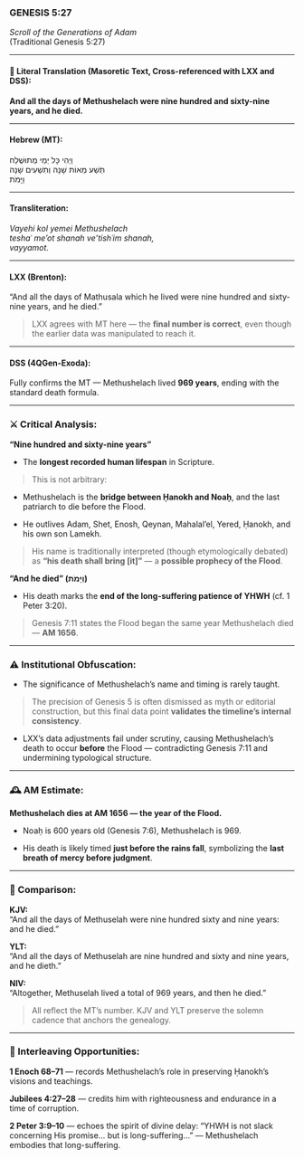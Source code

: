 ### **GENESIS 5:27**

_Scroll of the Generations of Adam_  
(Traditional Genesis 5:27)

---

#### 📜 Literal Translation (Masoretic Text, Cross-referenced with LXX and DSS):

**And all the days of Methushelach were nine hundred and sixty-nine years, and he died.**

---

#### Hebrew (MT):

וַיְהִי כָּל יְמֵי מְתוּשֶׁלַח  
תְּשַׁע מֵאוֹת שָׁנָה וְתִשְׁעִים שָׁנָה  
וַיָּמֹת

---

#### Transliteration:

_Vayehi kol yemei Methushelach  
teshaʿ me’ot shanah ve’tishʿim shanah,  
vayyamot._

---

#### LXX (Brenton):

“And all the days of Mathusala which he lived were nine hundred and sixty-nine years, and he died.”

> LXX agrees with MT here — the **final number is correct**, even though the earlier data was manipulated to reach it.

---

#### DSS (4QGen-Exoda):

Fully confirms the MT — Methushelach lived **969 years**, ending with the standard death formula.

---

### ⚔️ Critical Analysis:

**“Nine hundred and sixty-nine years”**

- The **longest recorded human lifespan** in Scripture.
    

> This is not arbitrary:

- Methushelach is the **bridge between Ḥanokh and Noaḥ**, and the last patriarch to die before the Flood.
    
- He outlives Adam, Shet, Enosh, Qeynan, Mahalal’el, Yered, Ḥanokh, and his own son Lamekh.
    

> His name is traditionally interpreted (though etymologically debated) as **“his death shall bring [it]”** — a **possible prophecy of the Flood**.

**“And he died” (וַיָּמֹת)**

- His death marks the **end of the long-suffering patience of YHWH** (cf. 1 Peter 3:20).
    

> Genesis 7:11 states the Flood began the same year Methushelach died — **AM 1656**.

---

### ⚠️ Institutional Obfuscation:

- The significance of Methushelach’s name and timing is rarely taught.
    

> The precision of Genesis 5 is often dismissed as myth or editorial construction, but this final data point **validates the timeline’s internal consistency**.

- LXX’s data adjustments fail under scrutiny, causing Methushelach’s death to occur **before** the Flood — contradicting Genesis 7:11 and undermining typological structure.
    

---

### 🕰️ AM Estimate:

**Methushelach dies at AM 1656 — the year of the Flood.**

- Noaḥ is 600 years old (Genesis 7:6), Methushelach is 969.
    
- His death is likely timed **just before the rains fall**, symbolizing the **last breath of mercy before judgment**.
    

---

### 📖 Comparison:

**KJV:**  
“And all the days of Methuselah were nine hundred sixty and nine years: and he died.”

**YLT:**  
“And all the days of Methuselah are nine hundred and sixty and nine years, and he dieth.”

**NIV:**  
“Altogether, Methuselah lived a total of 969 years, and then he died.”

> All reflect the MT’s number. KJV and YLT preserve the solemn cadence that anchors the genealogy.

---

### 🔗 Interleaving Opportunities:

**1 Enoch 68–71** — records Methushelach’s role in preserving Ḥanokh’s visions and teachings.

**Jubilees 4:27–28** — credits him with righteousness and endurance in a time of corruption.

**2 Peter 3:9–10** — echoes the spirit of divine delay: “YHWH is not slack concerning His promise… but is long-suffering…” — Methushelach embodies that long-suffering.